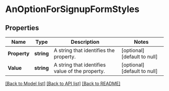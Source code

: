 # AnOptionForSignupFormStyles

## Properties
Name | Type | Description | Notes
------------ | ------------- | ------------- | -------------
**Property** | **string** | A string that identifies the property. | [optional] [default to null]
**Value** | **string** | A string that identifies value of the property. | [optional] [default to null]

[[Back to Model list]](../README.md#documentation-for-models) [[Back to API list]](../README.md#documentation-for-api-endpoints) [[Back to README]](../README.md)


